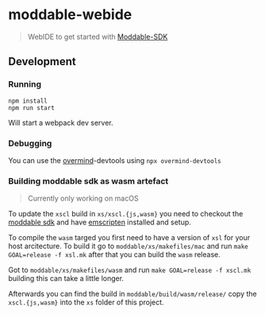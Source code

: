 # moddable-webide

> WebIDE to get started with [Moddable-SDK](https://github.com/Moddable-OpenSource/moddable)

## Development

### Running

```
npm install
npm run start
```

Will start a webpack dev server.

### Debugging

You can use the [overmind](https://overmindjs.org)-devtools using `npx overmind-devtools`

### Building moddable sdk as wasm artefact

> Currently only working on macOS

To update the `xscl` build in `xs/xscl.{js,wasm}` you need to checkout the [moddable sdk](https://github.com/Moddable-OpenSource/moddable) and have [emscripten](https://github.com/emscripten-core/emscripten) installed and setup.

To compile the `wasm` targed you first need to have a version of `xsl` for your host arcitecture. To build it go to `moddable/xs/makefiles/mac` and run `make GOAL=release -f xsl.mk` after that you can build the `wasm` release.

Got to `moddable/xs/makefiles/wasm` and run `make GOAL=release -f xscl.mk` building this can take a little longer.

Afterwards you can find the build in `moddable/build/wasm/release/` copy the `xscl.{js,wasm}` into the `xs` folder of this project.
